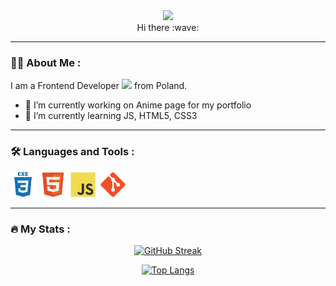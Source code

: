 <div id="header" align="center">
  <img src="https://media.giphy.com/media/M9gbBd9nbDrOTu1Mqx/giphy.gif" width="100"/>
  
</div>
<div align="center">
  Hi there :wave:
 </div>

---

### :man_technologist: About Me :

I am a Frontend Developer <img src="https://media.giphy.com/media/WUlplcMpOCEmTGBtBW/giphy.gif" width="30"> from Poland.

- 🔭 I’m currently working on Anime page for my portfolio
- 🌱 I’m currently learning JS, HTML5, CSS3

---


### :hammer_and_wrench: Languages and Tools :
<div>
  <img src="https://github.com/devicons/devicon/blob/master/icons/css3/css3-plain-wordmark.svg"  title="CSS3" alt="CSS" width="40" height="40"/>&nbsp;
  <img src="https://github.com/devicons/devicon/blob/master/icons/html5/html5-original.svg" title="HTML5" alt="HTML" width="40" height="40"/>&nbsp;
  <img src="https://github.com/devicons/devicon/blob/master/icons/javascript/javascript-original.svg" title="JavaScript" alt="JavaScript" width="40" height="40"/>&nbsp;
  <img src="https://github.com/devicons/devicon/blob/master/icons/git/git-plain.svg" title="Github" alt="Github" width="40" height="40" />&nbsp;
</div>

---


### :fire: My Stats :
<div align="center">
  
 [![GitHub Streak](https://streak-stats.demolab.com?user=buzyk4&theme=dark)](https://git.io/streak-stats)
  
  
 [![Top Langs](https://github-readme-stats.vercel.app/api/top-langs/?username=buzyk4&theme=dark)](https://github.com/anuraghazra/github-readme-stats)
  
 

